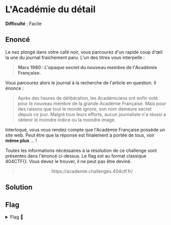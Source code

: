 # L'Académie du détail

**Difficulté** : Facile

## Enoncé

Le nez plongé dans votre café noir, vous parcourez d'un rapide coup d'œil la une du journal fraichement paru. L'un des titres vous interpelle :

> **Mars 1980 : L'opaque secret du nouveau membre de l'Académie Française.**

Vous parcourez alors le journal à la recherche de l'article en question. Il énonce :

> Après des heures de délibération, les Académiciens ont enfin voté pour le nouveau membre de la grande Académie Française. Mais pour des raisons que tout le monde ignore, son nom demeure secret depuis ce jour. Malgré tous leurs efforts, aucun journaliste n'a réussi a obtenir le moindre indice ou la moindre image.

Interloqué, vous vous rendez compte que l'Académie Française possède un site web. Peut être que la réponse est finalement à portée de tous, voir **même plus** ... !

Toutes les informations nécéssaires à la résolution de ce challenge sont présentes dans l'énoncé ci-dessus. Le flag est au format classique 404CTF{}. Vous devez le trouver, il ne peut pas être deviné.

> <p align="center"> https://academie.challenges.404ctf.fr/ </p>


## Solution



## Flag

<details>
<summary> Flag 🚩</summary>

```
404CTF{JWT_M41_1MP13M3N73_=L35_Pr0813M35}
```